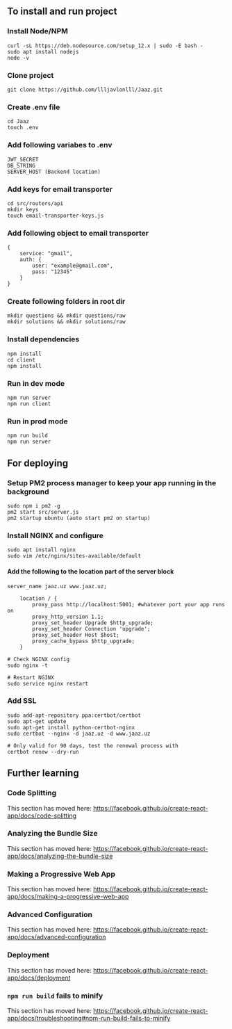 ## To install and run project

### Install Node/NPM

```
curl -sL https://deb.nodesource.com/setup_12.x | sudo -E bash -
sudo apt install nodejs
node -v
```

### Clone project

`git clone https://github.com/llljavlonlll/Jaaz.git`

### Create .env file

```
cd Jaaz
touch .env
```

### Add following variabes to .env

```
JWT_SECRET
DB_STRING
SERVER_HOST (Backend location)
```

### Add keys for email transporter

```
cd src/routers/api
mkdir keys
touch email-transporter-keys.js
```

### Add following object to email transporter

```
{
    service: "gmail",
    auth: {
        user: "example@gmail.com",
        pass: "12345"
    }
}
```

### Create following folders in root dir

```
mkdir questions && mkdir questions/raw
mkdir solutions && mkdir solutions/raw
```

### Install dependencies

```
npm install
cd client
npm install
```

### Run in dev mode

```
npm run server
npm run client
```

### Run in prod mode

```
npm run build
npm run server
```

## For deploying

### Setup PM2 process manager to keep your app running in the background

```
sudo npm i pm2 -g
pm2 start src/server.js
pm2 startup ubuntu (auto start pm2 on startup)
```

### Install NGINX and configure

```
sudo apt install nginx
sudo vim /etc/nginx/sites-available/default
```

#### Add the following to the location part of the server block

```
server_name jaaz.uz www.jaaz.uz;

    location / {
        proxy_pass http://localhost:5001; #whatever port your app runs on
        proxy_http_version 1.1;
        proxy_set_header Upgrade $http_upgrade;
        proxy_set_header Connection 'upgrade';
        proxy_set_header Host $host;
        proxy_cache_bypass $http_upgrade;
    }
```

```
# Check NGINX config
sudo nginx -t

# Restart NGINX
sudo service nginx restart
```

### Add SSL

```
sudo add-apt-repository ppa:certbot/certbot
sudo apt-get update
sudo apt-get install python-certbot-nginx
sudo certbot --nginx -d jaaz.uz -d www.jaaz.uz

# Only valid for 90 days, test the renewal process with
certbot renew --dry-run
```

## Further learning

### Code Splitting

This section has moved here: https://facebook.github.io/create-react-app/docs/code-splitting

### Analyzing the Bundle Size

This section has moved here: https://facebook.github.io/create-react-app/docs/analyzing-the-bundle-size

### Making a Progressive Web App

This section has moved here: https://facebook.github.io/create-react-app/docs/making-a-progressive-web-app

### Advanced Configuration

This section has moved here: https://facebook.github.io/create-react-app/docs/advanced-configuration

### Deployment

This section has moved here: https://facebook.github.io/create-react-app/docs/deployment

### `npm run build` fails to minify

This section has moved here: https://facebook.github.io/create-react-app/docs/troubleshooting#npm-run-build-fails-to-minify
